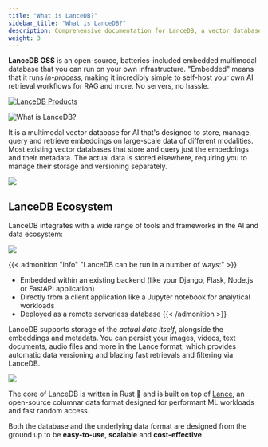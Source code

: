 ```yaml
---
title: "What is LanceDB?"
sidebar_title: "What is LanceDB?"
description: Comprehensive documentation for LanceDB, a vector database for AI applications. Includes guides, tutorials, API references, and best practices for vector search and data management.
weight: 3
---
```


**LanceDB OSS** is an open-source, batteries-included embedded multimodal database that you can run on your own infrastructure. "Embedded" means that it runs *in-process*, making it incredibly simple to self-host your own AI retrieval workflows for RAG and more. No servers, no hassle.

[![LanceDB Products](/assets/docs/lancedb-products.png)](https://lancedb.com/cloud)



![What is LanceDB?](/assets/docs/lancedb_embedded_explanation.png)

It is a multimodal vector database for AI that's designed to store, manage, query and retrieve embeddings on large-scale data of different modalities. Most existing vector databases that store and query just the embeddings and their metadata. The actual data is stored elsewhere, requiring you to manage their storage and versioning separately.

![](/assets/docs/lancedb_and_lance.png)

## **LanceDB Ecosystem**

LanceDB integrates with a wide range of tools and frameworks in the AI and data ecosystem:

![](/assets/docs/ecosystem-illustration.png)

{{< admonition "info" "LanceDB can be run in a number of ways:" >}}
* Embedded within an existing backend (like your Django, Flask, Node.js or FastAPI application)
* Directly from a client application like a Jupyter notebook for analytical workloads
* Deployed as a remote serverless database
{{< /admonition >}}

LanceDB supports storage of the *actual data itself*, alongside the embeddings and metadata. You can persist your images, videos, text documents, audio files and more in the Lance format, which provides automatic data versioning and blazing fast retrievals and filtering via LanceDB.

![](/assets/docs/lancedb_local_data_explanation.png)

The core of LanceDB is written in Rust 🦀 and is built on top of [Lance](https://github.com/lancedb/lance), an open-source columnar data format designed for performant ML workloads and fast random access.

Both the database and the underlying data format are designed from the ground up to be **easy-to-use**, **scalable** and **cost-effective**.








